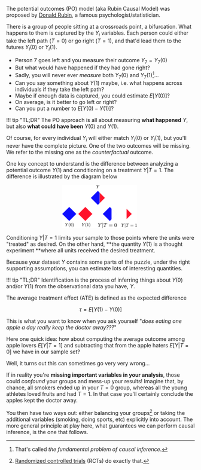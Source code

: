 The potential outcomes (PO) model (aka Rubin Causal Model) was proposed by [Donald Rubin](https://en.wikipedia.org/wiki/Donald_Rubin), a famous psychologist/statistician.

There is a group of people sitting at a crossroads point, a bifurcation. What happens to them is captured by the $Y_i$ variables. Each person could either take the left path ($T=0$) or go right ($T=1$), and that'd lead them to the futures $Y_i(0)$ or $Y_i(1)$. 

- Person $7$ goes left and you measure their outcome $Y_7 = Y_7(0)$
- But what would have happened if they had gone right? 
- Sadly, you will never ever *measure* both $Y_7(0)$ and $Y_7(1)$[^1]...
- Can you say something about $Y(1)$ maybe, i.e. what happens across individuals if they take the left path?
- Maybe if enough data is captured, you could estimate $E[Y(0)]$?
- On average, is it better to go left or right?
- Can you put a number to $E[Y(0) - Y(1)]$?

!!! tip "TL;DR"
    The PO approach is all about measuring **what happened** $Y$, but also **what could have been** $Y(0)$ and $Y(1)$.

Of course, for every individual $Y_i$ will either match $Y_i(0)$ or $Y_i(1)$, but you'll never have the complete picture. One of the two outcomes will be missing. We refer to the missing one as the *counterfactual* outcome.

One key concept to understand is the difference between analyzing a potential outcome $Y(1)$ and conditioning on a treatment $Y|T=1$. The difference is illustrated by the diagram below

<div style="text-align:center;">
  <img src="../imgs/PO.png" alt="po" width="40%" style="display:inline-block; margin-right:1%;" />
</div>

Conditioning $Y|T=1$ limits your sample to those points where the units were "treated" as desired. On the other hand, **the quantity $Y(1)$ is a thought experiment **where all units received the desired treatment. 

Because your dataset $Y$ contains some parts of the puzzle, under the right supporting assumptions, you can estimate lots of interesting quantities.

!!! tip "TL;DR"
    Identification is the process of inferring things about $Y(0)$ and/or $Y(1)$ from the observational data you have, $Y$.

The average treatment effect (ATE) is defined as the expected difference 

$$\tau = E[Y(1) - Y(0)]$$

This is what you want to know when you ask yourself "*does eating one apple a day really keep the doctor away???*"

Here one quick idea: how about computing the average outcome among apple lovers $E[Y|T=1]$ and subtracting that from the apple haters $E[Y|T=0]$ we have in our sample set?

Well, it turns out this can sometimes go very very wrong...

If in reality you're **missing important variables in your analysis**, those could *confound* your groups and mess-up your results! Imagine that, by chance, all smokers ended up in your $T=0$ group, whereas all the young athletes loved fruits and had $T=1$. In that case you'll certainly conclude the apples kept the doctor away.

You then have two ways out: either balancing your groups[^2] or taking the additional variables (smoking, doing sports, etc) explicitly into account. The more general principle at play here, what guarantees we can perform causal inference, is the one that follows.

[^1]: That's called *the fundamental problem of causal inference*.
[^2]: [Randomized controlled trials](https://en.wikipedia.org/wiki/Randomized_controlled_trial) (RCTs) do exactly that.